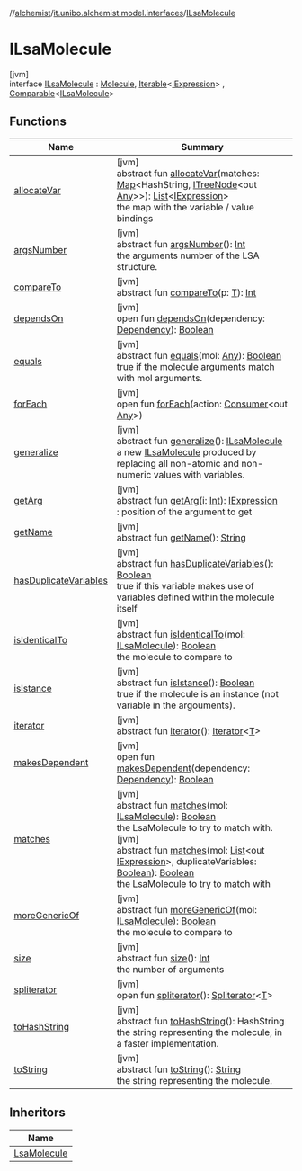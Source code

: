 //[alchemist](../../../index.md)/[it.unibo.alchemist.model.interfaces](../index.md)/[ILsaMolecule](index.md)

# ILsaMolecule

[jvm]\
interface [ILsaMolecule](index.md) : [Molecule](../-molecule/index.md), [Iterable](https://docs.oracle.com/javase/8/docs/api/java/lang/Iterable.html)<[IExpression](../../it.unibo.alchemist.expressions.interfaces/-i-expression/index.md)> , [Comparable](https://docs.oracle.com/javase/8/docs/api/java/lang/Comparable.html)<[ILsaMolecule](index.md)>

## Functions

| Name | Summary |
|---|---|
| [allocateVar](allocate-var.md) | [jvm]<br>abstract fun [allocateVar](allocate-var.md)(matches: [Map](https://docs.oracle.com/javase/8/docs/api/java/util/Map.html)<HashString, [ITreeNode](../../it.unibo.alchemist.expressions.interfaces/-i-tree-node/index.md)<out [Any](https://kotlinlang.org/api/latest/jvm/stdlib/kotlin/-any/index.html)>>): [List](https://docs.oracle.com/javase/8/docs/api/java/util/List.html)<[IExpression](../../it.unibo.alchemist.expressions.interfaces/-i-expression/index.md)><br>the map with the variable / value bindings |
| [argsNumber](args-number.md) | [jvm]<br>abstract fun [argsNumber](args-number.md)(): [Int](https://kotlinlang.org/api/latest/jvm/stdlib/kotlin/-int/index.html)<br>the arguments number of the LSA structure. |
| [compareTo](../-g-p-s-point/index.md#-1554281679%2FFunctions%2F-267951372) | [jvm]<br>abstract fun [compareTo](../-g-p-s-point/index.md#-1554281679%2FFunctions%2F-267951372)(p: [T](../../it.unibo.alchemist.model.implementations.conditions/-abstract-condition/index.md)): [Int](https://kotlinlang.org/api/latest/jvm/stdlib/kotlin/-int/index.html) |
| [dependsOn](../-dependency/depends-on.md) | [jvm]<br>open fun [dependsOn](../-dependency/depends-on.md)(dependency: [Dependency](../-dependency/index.md)): [Boolean](https://kotlinlang.org/api/latest/jvm/stdlib/kotlin/-boolean/index.html) |
| [equals](equals.md) | [jvm]<br>abstract fun [equals](equals.md)(mol: [Any](https://kotlinlang.org/api/latest/jvm/stdlib/kotlin/-any/index.html)): [Boolean](https://kotlinlang.org/api/latest/jvm/stdlib/kotlin/-boolean/index.html)<br>true if the molecule arguments match with mol arguments. |
| [forEach](../../it.unibo.alchemist.expressions.implementations/-list-tree-node/index.md#-655675525%2FFunctions%2F-267951372) | [jvm]<br>open fun [forEach](../../it.unibo.alchemist.expressions.implementations/-list-tree-node/index.md#-655675525%2FFunctions%2F-267951372)(action: [Consumer](https://docs.oracle.com/javase/8/docs/api/java/util/function/Consumer.html)<out [Any](https://kotlinlang.org/api/latest/jvm/stdlib/kotlin/-any/index.html)>) |
| [generalize](generalize.md) | [jvm]<br>abstract fun [generalize](generalize.md)(): [ILsaMolecule](index.md)<br>a new [ILsaMolecule](index.md) produced by replacing all non-atomic and non-numeric values with variables. |
| [getArg](get-arg.md) | [jvm]<br>abstract fun [getArg](get-arg.md)(i: [Int](https://kotlinlang.org/api/latest/jvm/stdlib/kotlin/-int/index.html)): [IExpression](../../it.unibo.alchemist.expressions.interfaces/-i-expression/index.md)<br>: position of the argument to get |
| [getName](../-molecule/get-name.md) | [jvm]<br>abstract fun [getName](../-molecule/get-name.md)(): [String](https://docs.oracle.com/javase/8/docs/api/java/lang/String.html) |
| [hasDuplicateVariables](has-duplicate-variables.md) | [jvm]<br>abstract fun [hasDuplicateVariables](has-duplicate-variables.md)(): [Boolean](https://kotlinlang.org/api/latest/jvm/stdlib/kotlin/-boolean/index.html)<br>true if this variable makes use of variables defined within the molecule itself |
| [isIdenticalTo](is-identical-to.md) | [jvm]<br>abstract fun [isIdenticalTo](is-identical-to.md)(mol: [ILsaMolecule](index.md)): [Boolean](https://kotlinlang.org/api/latest/jvm/stdlib/kotlin/-boolean/index.html)<br>the molecule to compare to |
| [isIstance](is-istance.md) | [jvm]<br>abstract fun [isIstance](is-istance.md)(): [Boolean](https://kotlinlang.org/api/latest/jvm/stdlib/kotlin/-boolean/index.html)<br>true if the molecule is an instance (not variable in the argouments). |
| [iterator](../../it.unibo.alchemist.loader.variables/-arbitrary-variable/index.md#-1606146105%2FFunctions%2F-267951372) | [jvm]<br>abstract fun [iterator](../../it.unibo.alchemist.loader.variables/-arbitrary-variable/index.md#-1606146105%2FFunctions%2F-267951372)(): [Iterator](https://docs.oracle.com/javase/8/docs/api/java/util/Iterator.html)<[T](../../it.unibo.alchemist.model.implementations.conditions/-abstract-condition/index.md)> |
| [makesDependent](../-dependency/makes-dependent.md) | [jvm]<br>open fun [makesDependent](../-dependency/makes-dependent.md)(dependency: [Dependency](../-dependency/index.md)): [Boolean](https://kotlinlang.org/api/latest/jvm/stdlib/kotlin/-boolean/index.html) |
| [matches](matches.md) | [jvm]<br>abstract fun [matches](matches.md)(mol: [ILsaMolecule](index.md)): [Boolean](https://kotlinlang.org/api/latest/jvm/stdlib/kotlin/-boolean/index.html)<br>the LsaMolecule to try to match with.<br>[jvm]<br>abstract fun [matches](matches.md)(mol: [List](https://docs.oracle.com/javase/8/docs/api/java/util/List.html)<out [IExpression](../../it.unibo.alchemist.expressions.interfaces/-i-expression/index.md)>, duplicateVariables: [Boolean](https://kotlinlang.org/api/latest/jvm/stdlib/kotlin/-boolean/index.html)): [Boolean](https://kotlinlang.org/api/latest/jvm/stdlib/kotlin/-boolean/index.html)<br>the LsaMolecule to try to match with |
| [moreGenericOf](more-generic-of.md) | [jvm]<br>abstract fun [moreGenericOf](more-generic-of.md)(mol: [ILsaMolecule](index.md)): [Boolean](https://kotlinlang.org/api/latest/jvm/stdlib/kotlin/-boolean/index.html)<br>the molecule to compare to |
| [size](size.md) | [jvm]<br>abstract fun [size](size.md)(): [Int](https://kotlinlang.org/api/latest/jvm/stdlib/kotlin/-int/index.html)<br>the number of arguments |
| [spliterator](../../it.unibo.alchemist.expressions.implementations/-list-tree-node/index.md#-677603448%2FFunctions%2F-267951372) | [jvm]<br>open fun [spliterator](../../it.unibo.alchemist.expressions.implementations/-list-tree-node/index.md#-677603448%2FFunctions%2F-267951372)(): [Spliterator](https://docs.oracle.com/javase/8/docs/api/java/util/Spliterator.html)<[T](../../it.unibo.alchemist.model.implementations.conditions/-abstract-condition/index.md)> |
| [toHashString](to-hash-string.md) | [jvm]<br>abstract fun [toHashString](to-hash-string.md)(): HashString<br>the string representing the molecule, in a faster implementation. |
| [toString](to-string.md) | [jvm]<br>abstract fun [toString](to-string.md)(): [String](https://docs.oracle.com/javase/8/docs/api/java/lang/String.html)<br>the string representing the molecule. |

## Inheritors

| Name |
|---|
| [LsaMolecule](../../it.unibo.alchemist.model.implementations.molecules/-lsa-molecule/index.md) |
